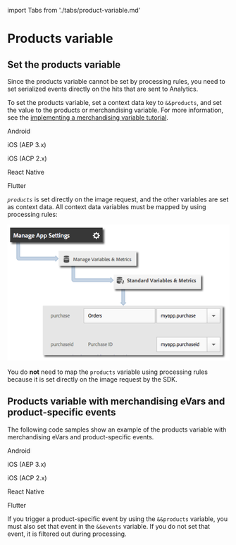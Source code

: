 import Tabs from './tabs/product-variable.md'

# Products variable

## Set the products variable

Since the products variable cannot be set by processing rules, you need to set serialized events directly on the hits that are sent to Analytics.

To set the products variable, set a context data key to `&&products`, and set the value to the products or merchandising variable. For more information, see the [implementing a merchandising variable tutorial](https://experienceleague.adobe.com/docs/analytics/components/dimensions/evar-merchandising.html).

<TabsBlock orientation="horizontal" slots="heading, content" repeat="5"/>

Android

<Tabs query="platform=android&task=set-variable"/>

iOS (AEP 3.x)

<Tabs query="platform=ios-aep&task=set-variable"/>

iOS (ACP 2.x)

<Tabs query="platform=ios-acp&task=set-variable"/>

React Native

<Tabs query="platform=react-native&task=set-variable"/>

Flutter

<Tabs query="platform=flutter&task=set-variable"/>

_`products`_ is set directly on the image request, and the other variables are set as context data. All context data variables must be mapped by using processing rules:

![Map products](./assets/product-variable/map-products.png)

You do **not** need to map the `products` variable using processing rules because it is set directly on the image request by the SDK.

## Products variable with merchandising eVars and product-specific events

The following code samples show an example of the products variable with merchandising eVars and product-specific events.

<TabsBlock orientation="horizontal" slots="heading, content" repeat="5"/>

Android

<Tabs query="platform=android&task=products"/>

iOS (AEP 3.x)

<Tabs query="platform=ios-aep&task=products"/>

iOS (ACP 2.x)

<Tabs query="platform=ios-acp&task=products"/>

React Native

<Tabs query="platform=react-native&task=products"/>

Flutter

<Tabs query="platform=flutter&task=products"/>

<InlineAlert variant="info" slots="text"/> 

If you trigger a product-specific event by using the `&&products` variable, you must also set that event in the `&&events` variable. If you do not set that event, it is filtered out during processing.

